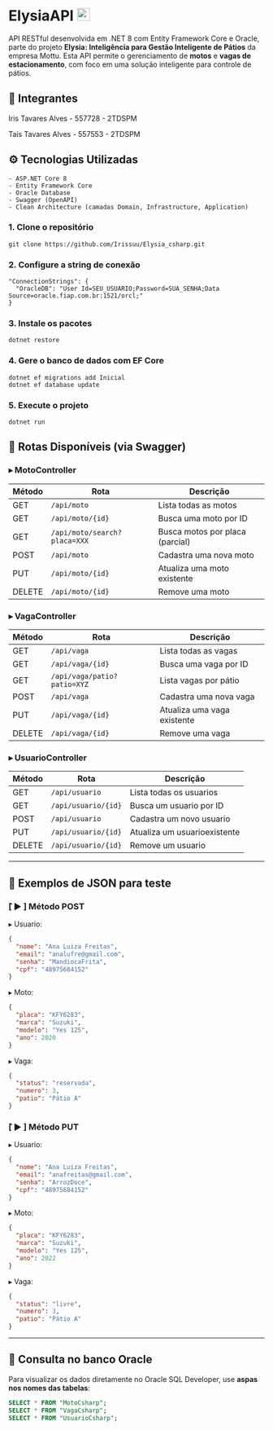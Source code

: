 # ElysiaAPI  <img src="https://github.com/user-attachments/assets/bc6d687c-dd26-4bcd-bcbf-71a8a5681bc3" width="25"/>

API RESTful desenvolvida em .NET 8 com Entity Framework Core e Oracle, parte do projeto **Elysia: Inteligência para Gestão Inteligente de Pátios** da empresa Mottu. Esta API permite o gerenciamento de **motos** e **vagas de estacionamento**, com foco em uma solução inteligente para controle de pátios.

## 👥 Integrantes
Iris Tavares Alves - 557728 - 2TDSPM

Taís Tavares Alves - 557553 - 2TDSPM

## ⚙️ Tecnologias Utilizadas

```text
- ASP.NET Core 8
- Entity Framework Core
- Oracle Database
- Swagger (OpenAPI)
- Clean Architecture (camadas Domain, Infrastructure, Application)

```

### 1. Clone o repositório
```text
git clone https://github.com/Irissuu/Elysia_csharp.git
```

### 2. Configure a string de conexão
```text
"ConnectionStrings": {
  "OracleDB": "User Id=SEU_USUARIO;Password=SUA_SENHA;Data Source=oracle.fiap.com.br:1521/orcl;"
}
```

### 3. Instale os pacotes
```text
dotnet restore
```

### 4. Gere o banco de dados com EF Core
```text
dotnet ef migrations add Inicial
dotnet ef database update
```

### 5. Execute o projeto
```text
dotnet run
```

## 🔁 Rotas Disponíveis (via Swagger)

### ▸ MotoController

| Método | Rota                            | Descrição                          |
|--------|----------------------------------|-------------------------------------|
| GET    | `/api/moto`                     | Lista todas as motos                |
| GET    | `/api/moto/{id}`                | Busca uma moto por ID               |
| GET    | `/api/moto/search?placa=XXX`    | Busca motos por placa (parcial)     |
| POST   | `/api/moto`                     | Cadastra uma nova moto              |
| PUT    | `/api/moto/{id}`                | Atualiza uma moto existente         |
| DELETE | `/api/moto/{id}`                | Remove uma moto                     |

### ▸ VagaController

| Método | Rota                                | Descrição                           |
|--------|-------------------------------------|--------------------------------------|
| GET    | `/api/vaga`                         | Lista todas as vagas                 |
| GET    | `/api/vaga/{id}`                    | Busca uma vaga por ID                |
| GET    | `/api/vaga/patio?patio=XYZ`         | Lista vagas por pátio                |
| POST   | `/api/vaga`                         | Cadastra uma nova vaga               |
| PUT    | `/api/vaga/{id}`                    | Atualiza uma vaga existente          |
| DELETE | `/api/vaga/{id}`                    | Remove uma vaga                      |

### ▸ UsuarioController

| Método | Rota                                | Descrição                           |
|--------|-------------------------------------|--------------------------------------|
| GET    | `/api/usuario`                         | Lista todas os usuarios                 |
| GET    | `/api/usuario/{id}`                    | Busca um usuario por ID                |
| POST   | `/api/usuario`                         | Cadastra um novo usuario             |
| PUT    | `/api/usuario/{id}`                    | Atualiza um usuarioexistente          |
| DELETE | `/api/usuario/{id}`                    | Remove um usuario                    |

---

## 📄 Exemplos de JSON para teste 
###  ݁[  ▶︎ ] Método POST

▸ Usuario:
```json
{
  "nome": "Ana Luiza Freitas",
  "email": "analufre@gmail.com",
  "senha": "MandiocaFrita",
  "cpf": "48975684152"
}
```

▸ Moto:
```json
{
  "placa": "KFY6283",
  "marca": "Suzuki",
  "modelo": "Yes 125",
  "ano": 2020
}
```

▸ Vaga:
```json
{
  "status": "reservada",
  "numero": 3,
  "patio": "Pátio A"
}
```

###  ݁[  ▶︎ ] Método PUT

▸ Usuario:
```json
{
  "nome": "Ana Luiza Freitas",
  "email": "anafreitas@gmail.com",
  "senha": "ArrozDoce",
  "cpf": "48975684152"
}
```

▸ Moto:
```json
{
  "placa": "KFY6283",
  "marca": "Suzuki",
  "modelo": "Yes 125",
  "ano": 2022
}
```

▸ Vaga:
```json
{
  "status": "livre",
  "numero": 3,
  "patio": "Pátio A"
}
```

-------

## 🧾 Consulta no banco Oracle

Para visualizar os dados diretamente no Oracle SQL Developer, use **aspas nos nomes das tabelas**:

```sql
SELECT * FROM "MotoCsharp";
SELECT * FROM "VagaCsharp";
SELECT * FROM "UsuarioCsharp";

